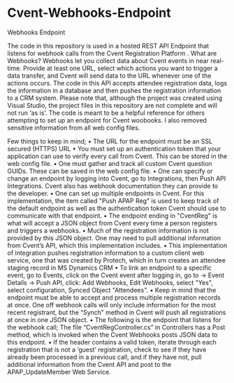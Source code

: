 # Cvent-Webhooks-Endpoint
Webhooks Endpoint

The code in this repository is used in a hosted REST API Endpoint that listens for webhook calls from the Cvent Registration Platform .
What are Webhooks? 
Webhooks let you collect data about Cvent events in near real-time. Provide at least one URL, select which actions you want to trigger a data transfer, and Cvent will send data to the URL whenever one of the actions occurs.
The code in this API accepts attendee registration data, logs the information in a database and then pushes the registration information to a CRM system. 
Please note that, although the project was created using Visual Studio, the project files in this repository are not complete and will not run ‘as is’. The code is meant to be a helpful reference for others attempting to set up an endpoint for Cvent woobooks. I also removed sensitive information from all web config files.

Few things to keep in mind;
•	The URL for the endpoint must be an SSL secured (HTTPS) URL
•	You must set up an authentication token that your application can use to verify every call from Cvent. This can be stored in the web config file.
•	One must gather and track all custom Cvent question GUIDs. These can be saved in the web config file.
•	One can specify or change an endpoint by logging into Cvent, go to Integrations, then Push API Integrations. Cvent also has webhook documentation they can provide to the developer.
•	One can set up multiple endpoints in Cvent. For this implementation, the item called "Push APAP Reg" is used to keep track of the default endpoint as well as the authentication token Cvent should use to communicate with that endpoint.
•	The endpoint ending in "CventReg" is what will accept a JSON object from Cvent every time a person registers and triggers a webhooks.
•	Much of the registration information is not provided by this JSON object. One may need to pull additional information from Cvent’s API, which this implementation includes.
•	This implementation of integration pushes registration information to a custom client web service, one that was created by Protech, which in turn creates an attendee staging record in MS Dynamics CRM
•	To link an endpoint to a specific event, go to Events, click on the Cvent event after logging in, go to  -> Event Details -> Push API, click: Add Webhooks, Edit Webhooks, select "Yes", select configuration, Synced Object "Attendees".
•	Keep in mind that the endpoint must be able to accept and process multiple registration records at once. One off webhook calls will only include information for the most recent registrant, but the “Synch” method in Cvent will push all registrations at once in one JSON object.
•	The following is the endpoint that listens for the webhook call; The file “CventRegController.cs” in Controllers has a Post method, which is invoked when the Cvent Webhooks posts JSON data to this endpoint.
•	If the header contains a valid token, iterate through each registration that is not a ‘guest’ registration, check to see if they have already been processed in a previous call, and if they have not, pull additional information from the Cvent API and post to the APAP_UpdateMember Web Service.

